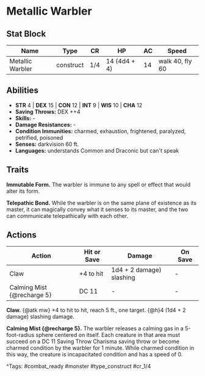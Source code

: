 # Metallic Warbler

## Stat Block

| Name | Type | CR | HP | AC | Speed |
|------|------|----|----|----|-------|
| Metallic Warbler | construct | 1/4 | 14 (4d4 + 4) | 14 | walk 40, fly 60 |

## Abilities

- **STR** 4 | **DEX** 15 | **CON** 12 | **INT** 9 | **WIS** 10 | **CHA** 12
- **Saving Throws:** DEX ++4  
- **Skills:** -  
- **Damage Resistances:** -  
- **Condition Immunities:** charmed, exhaustion, frightened, paralyzed, petrified, poisoned  
- **Senses:** darkvision 60 ft.  
- **Languages:** understands Common and Draconic but can't speak

## Traits

**Immutable Form.** The warbler is immune to any spell or effect that would alter its form.

**Telepathic Bond.** While the warbler is on the same plane of existence as its master, it can magically convey what it senses to its master, and the two can communicate telepathically with each other.


## Actions

| Action | Hit or Save | Damage | On Save |
|--------|--------------|--------|----------|
| Claw | +4 to hit | 1d4 + 2 damage) slashing | - |
| Calming Mist {@recharge 5} | DC 11 | - | - |

**Claw.** {@atk mw} +4 to hit to hit, reach 5 ft., one target. {@h}4 (1d4 + 2 damage) slashing damage.

**Calming Mist {@recharge 5}.** The warbler releases a calming gas in a 5-foot-radius sphere centered on itself. Each creature in that area must succeed on a DC 11 Saving Throw Charisma saving throw or become charmed condition by the warbler for 1 minute. While charmed condition in this way, the creature is incapacitated condition and has a speed of 0.


^Tags: #combat_ready #monster #type_construct #cr_1/4